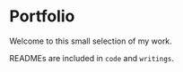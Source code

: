 # Portfolio

Welcome to this small selection of my work.

READMEs are included in `code` and `writings`.

